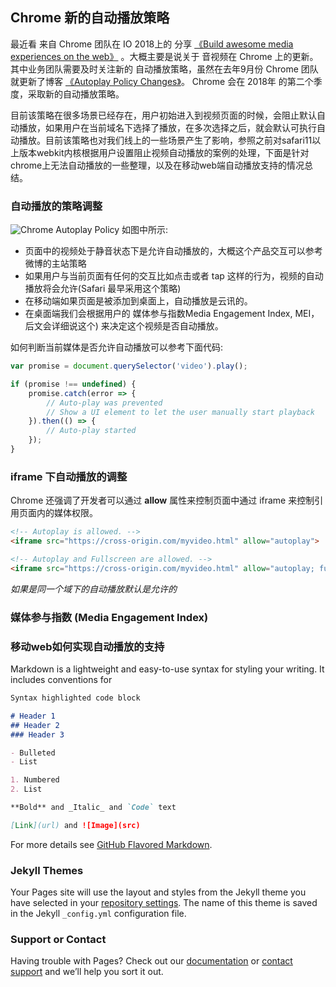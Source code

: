 ## Chrome 新的自动播放策略
最近看 来自 Chrome 团队在 IO 2018上的 分享 [《Build awesome media experiences on the web》](https://www.youtube.com/watch?v=5azRhKsSU_M) 。大概主要是说关于 音视频在 Chrome 上的更新。其中业务团队需要及时关注新的 自动播放策略，虽然在去年9月份 Chrome 团队就更新了博客 [《Autoplay Policy Changes》](https://developers.google.com/web/updates/2017/09/autoplay-policy-changes)。 Chrome 会在 2018年 的第二个季度，采取新的自动播放策略。

目前该策略在很多场景已经存在，用户初始进入到视频页面的时候，会阻止默认自动播放，如果用户在当前域名下选择了播放，在多次选择之后，就会默认可执行自动播放。目前该策略也对我们线上的一些场景产生了影响，参照之前对safari11以上版本webkit内核根据用户设置阻止视频自动播放的案例的处理，下面是针对chrome上无法自动播放的一些整理，以及在移动web端自动播放支持的情况总结。

### 自动播放的策略调整
![Chrome Autoplay Policy](http://img1.vued.vanthink.cn/vueda728bcacf470e6922f5ba6325af54c81.png)
如图中所示:
* 页面中的视频处于静音状态下是允许自动播放的，大概这个产品交互可以参考 微博的主站策略
* 如果用户与当前页面有任何的交互比如点击或者 tap 这样的行为，视频的自动播放将会允许(Safari 最早采用这个策略)
* 在移动端如果页面是被添加到桌面上，自动播放是云讯的。
* 在桌面端我们会根据用户的 媒体参与指数Media Engagement Index, MEI，后文会详细说这个) 来决定这个视频是否自动播放。

如何判断当前媒体是否允许自动播放可以参考下面代码:
```javascript
var promise = document.querySelector('video').play();

if (promise !== undefined) {  
    promise.catch(error => {
        // Auto-play was prevented
        // Show a UI element to let the user manually start playback
    }).then(() => {
        // Auto-play started
    });
}
```
### iframe 下自动播放的调整

Chrome 还强调了开发者可以通过 **allow** 属性来控制页面中通过 iframe 来控制引用页面内的媒体权限。
```html
<!-- Autoplay is allowed. -->  
<iframe src="https://cross-origin.com/myvideo.html" allow="autoplay">

<!-- Autoplay and Fullscreen are allowed. -->  
<iframe src="https://cross-origin.com/myvideo.html" allow="autoplay; fullscreen">  
```
*如果是同一个域下的自动播放默认是允许的*

### 媒体参与指数 (Media Engagement Index)
### 移动web如何实现自动播放的支持

Markdown is a lightweight and easy-to-use syntax for styling your writing. It includes conventions for

```markdown
Syntax highlighted code block

# Header 1
## Header 2
### Header 3

- Bulleted
- List

1. Numbered
2. List

**Bold** and _Italic_ and `Code` text

[Link](url) and ![Image](src)
```

For more details see [GitHub Flavored Markdown](https://guides.github.com/features/mastering-markdown/).

### Jekyll Themes

Your Pages site will use the layout and styles from the Jekyll theme you have selected in your [repository settings](https://github.com/hongqx/hongqx.github.io/settings). The name of this theme is saved in the Jekyll `_config.yml` configuration file.

### Support or Contact

Having trouble with Pages? Check out our [documentation](https://help.github.com/categories/github-pages-basics/) or [contact support](https://github.com/contact) and we’ll help you sort it out.
